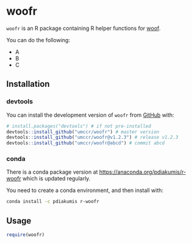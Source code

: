 
# woofr

<!--[![Travis build status](https://travis-ci.org/pdiakumis/woofr.svg?branch=master)](https://travis-ci.org/pdiakumis/woofr)
[![Coverage status](https://codecov.io/gh/pdiakumis/woofr/branch/master/graph/badge.svg)](https://codecov.io/github/pdiakumis/woofr?branch=master) -->

`woofr` is an R package containing R helper functions for
[woof](https://github.com/pdiakumis/woof).

You can do the following:

  - A
  - B
  - C

## Installation

### devtools

You can install the development version of `woofr` from
[GitHub](https://github.com/pdiakumis/woofr) with:

``` r
# install.packages("devtools") # if not pre-installed
devtools::install_github("umccr/woofr") # master version
devtools::install_github("umccr/woofr@v1.2.3") # release v1.2.3
devtools::install_github("umccr/woofr@abcd") # commit abcd
```

### conda

There is a conda package version at
<https://anaconda.org/pdiakumis/r-woofr> which is updated regularly.

You need to create a conda environment, and then install with:

``` bash
conda install -c pdiakumis r-woofr
```

## Usage

``` r
require(woofr)
```
